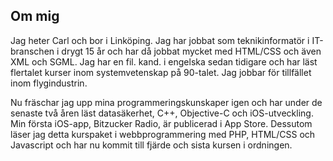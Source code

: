 Om mig
------

Jag heter Carl och bor i Linköping. Jag har jobbat som teknikinformatör i IT-branschen i drygt 15 år och har då jobbat mycket med HTML/CSS och även XML och SGML. Jag har en fil. kand. i engelska sedan tidigare och har läst flertalet kurser inom systemvetenskap på 90-talet. Jag jobbar för tillfället inom flygindustrin.

Nu fräschar jag upp mina programmeringskunskaper igen och har under de senaste två åren läst datasäkerhet, C++, Objective-C och iOS-utveckling. Min första iOS-app, Bitzucker Radio, är publicerad i App Store. Dessutom läser jag detta kurspaket i webbprogrammering med PHP, HTML/CSS och Javascript och har nu kommit till fjärde och sista kursen i ordningen.
